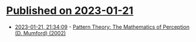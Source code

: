 # [Published on 2023-01-21](index.md)

* [2023-01-21, 21:34:09](https://news.ycombinator.com/item?id=34470799) - [Pattern Theory: The Mathematics of Perception (D. Mumford) (2002)](https://arxiv.org/abs/math/0212400)
